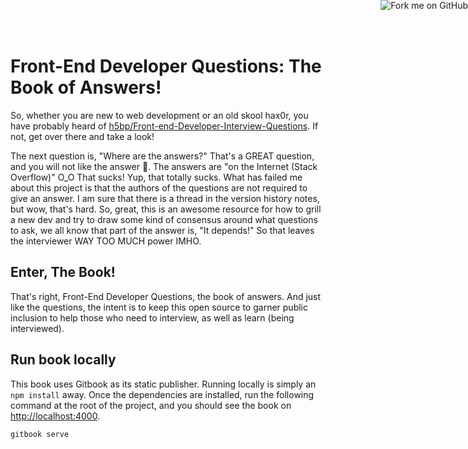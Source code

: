 # Front-End Developer Questions: The Book of Answers!

So, whether you are new to web development or an old skool hax0r, you have probably heard of [h5bp/Front-end-Developer-Interview-Questions](https://github.com/h5bp/Front-end-Developer-Interview-Questions#js-questions). If not, get over there and take a look!

The next question is, "Where are the answers?" That's a GREAT question, and you will not like the answer 🙁. The answers are "on the Internet (Stack Overflow)" O_O That sucks! Yup, that totally sucks. What has failed me about this project is that the authors of the questions are not required to give an answer. I am sure that there is a thread in the version history notes, but wow, that's hard. So, great, this is an awesome resource for how to grill a new dev and try to draw some kind of consensus around what questions to ask, we all know that part of the answer is, "It depends!" So that leaves the interviewer WAY TOO MUCH power IMHO.

## Enter, The Book!

That's right, Front-End Developer Questions, the book of answers. And just like the questions, the intent is to keep this open source to garner public inclusion to help those who need to interview, as well as learn (being interviewed).

## Run book locally

This book uses Gitbook as its static publisher. Running locally is simply an `npm install` away. Once the dependencies are installed, run the following command at the root of the project, and you should see the book on [http://localhost:4000](http://localhost:4000).

```js
gitbook serve
```

<a href="https://github.com/blackfalcon/Front-End-Devloper__Book-of-Answers"><img style="position: absolute; top: 0; right: 0; border: 0;" src="https://camo.githubusercontent.com/38ef81f8aca64bb9a64448d0d70f1308ef5341ab/68747470733a2f2f73332e616d617a6f6e6177732e636f6d2f6769746875622f726962626f6e732f666f726b6d655f72696768745f6461726b626c75655f3132313632312e706e67" alt="Fork me on GitHub" data-canonical-src="https://s3.amazonaws.com/github/ribbons/forkme_right_darkblue_121621.png"></a>
